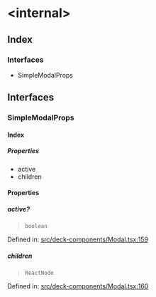 # \<internal\>

## Index

### Interfaces

- SimpleModalProps

## Interfaces

### SimpleModalProps

#### Index

##### Properties

- active
- children

#### Properties

##### active?

> `boolean`

Defined in:  [src/deck-components/Modal.tsx:159](https://github.com/SteamDeckHomebrew/decky-frontend-lib/blob/-/src/deck-components/Modal.tsx#L159)

##### children

> `ReactNode`

Defined in:  [src/deck-components/Modal.tsx:160](https://github.com/SteamDeckHomebrew/decky-frontend-lib/blob/-/src/deck-components/Modal.tsx#L160)
